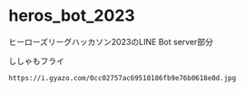 # heros_bot_2023

ヒーローズリーグハッカソン2023のLINE Bot server部分

ししゃもフライ

```text
https://i.gyazo.com/0cc02757ac69510186fb9e76b0618e0d.jpg
```
